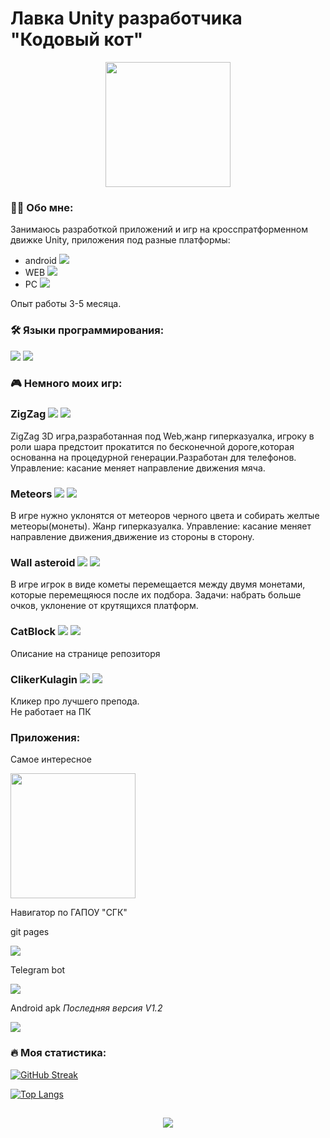 # Лавка Unity разработчика "Кодовый кот"

<div id = "header" align ="center">
    <div align="center">
        <img src ="https://gifs.obs.ru-moscow-1.hc.sbercloud.ru/5b57a13bdebdf22f13fdb5b64d657a304b2dc95b89bfdd4d3714bb3d951b3266.gif" height = "200"></img>
    </div>
</div>


### :man_technologist: Обо мне:
Занимаюсь разработкой приложений и игр на кросспратформенном движке Unity, приложения под разные платформы:
  * android ![](https://img.icons8.com/?size=15&id=P2AnGyiJxMpp&format=png&color=000000)
  * WEB ![](https://img.icons8.com/?size=15&id=uiRbRCzBslGS&format=png&color=000000)
  * PC ![](https://img.icons8.com/?size=15&id=omld7q4iT5H1&format=png&color=000000)


 Опыт работы 3-5 месяца.
  ### :hammer_and_wrench: Языки программирования:
  ![](https://img.icons8.com/?size=30&id=40669&format=png&color=000000)
  ![](https://img.icons8.com/?size=30&id=VLjW6zFrsq2F&format=png&color=000000)

### 🎮 Немного моих игр:

<div id = "Game">
    <h3> ZigZag
        <img src = "https://img.icons8.com/?size=15&id=FgyP7vkcljMa&format=png&color=000000"></amg>
        <a href = "https://thecodcat.github.io/WEBGiperZ/">
            <img src ="https://img.shields.io/badge/ZigZag-red?style=flat"></img>
        </a>
    </h3>
    <p>
        ZigZag 3D игра,разработанная под Web,жанр гиперказуалка, игроку в роли шара предстоит прокатится по бесконечной дороге,которая основанна на процедурной генерации.Разработан для телефонов.
        Управление: касание меняет направление движения мяча.
    </p>
    <h3> Meteors
        <img src = "https://img.icons8.com/?size=15&id=11894&format=png&color=000000"></amg>
         <a href = "https://thecodcat.github.io/WEBMeteor/">
            <img src ="https://img.shields.io/badge/Meteors-yellow?style=flat"></img>
        </a>
    </h3>
    <p>
        В игре нужно уклонятся от метеоров черного цвета и собирать желтые метеоры(монеты). Жанр гиперказуалка. Управление: касание меняет направление движения,движение из стороны в сторону.
    </p>
    <h3>
        Wall asteroid
        <img src = "https://img.icons8.com/?size=15&id=MP4mk-h7lyZW&format=png&color=000000"></img>
        <a href = "https://thecodcat.github.io/WEBKazual/">
            <img src ="https://img.shields.io/badge/Wall asteroid-black?style=flat"></img>
        </a>
    </h3>
    <p>
        В игре игрок в виде кометы перемещается между двумя монетами, которые перемещяюся после их подбора. Задачи: набрать больше очков, уклонение от крутящихся платформ.
    </p>
  <h3>
        CatBlock
        <img src = "https://img.icons8.com/?size=15&id=tgLepcPbp6mP&format=png&color=000000"></img>
        <a href = "https://github.com/TheCodCat/ArcanoidZOVSKG/releases/">
            <img src ="https://img.shields.io/badge/CatBlock-pink?style=flat"></img>
        </a>
    </h3>
    <p>
        Описание на странице репозиторя
    </p>
        <h3> ClikerKulagin
        <img src = "https://img.icons8.com/?size=15&id=FgyP7vkcljMa&format=png&color=000000"></amg>
        <a href = "https://thecodcat.github.io/WEBK/">
            <img src ="https://img.shields.io/badge/Cliker Kulagin-cyan?style=flat"></img>
        </a>
    </h3>
    <p>
       Кликер про лучшего препода.<br>
        Не работает на ПК
    </p>
</div>

<div>
    <h3>Приложения:</h3>
    <p>
        Самое интересное
    </p>
    <img src ="https://gifs.obs.ru-moscow-1.hc.sbercloud.ru/d7106f2cf63514cc10daaba79e2d4dbaed78073c15e8e8de6661eae90b0500a4.gif" height = "200"></img>
    <p>
        Навигатор по ГАПОУ "СГК"
    </p>
    <p>
        git pages
    </p>
    <a href = "https://thecodcat.github.io/WEBNav/">
        <img src = "https://img.shields.io/badge/Navigation-blue?style=flat&logo=github&logoColor=white"></amg>
    </a>
    <p>
        Telegram bot
    </p>
    <a href ="https://t.me/SGKNavigation_bot">
        <img src = "https://img.shields.io/badge/NavigationBot-blue?style=flat&logo=telegram&logoColor=white"></img>
    </a>
        <p>
        Android apk <i>Последняя версия V1.2</i>
    </p>
    <a href ="https://github.com/TheCodCat/SgkNavigaiton/releases/download/V3.0/sgkNavigation.apk">
        <img src = "https://img.shields.io/badge/NavigationApk-blue?style=flat&logo=telegram&logoColor=white"></img>
    </a>
</div>

### :fire: Моя статистика:
[![GitHub Streak](http://github-readme-streak-stats.herokuapp.com?user=TheCodCat&theme=dark&background=000000)](https://git.io/streak-stats)

[![Top Langs](https://github-readme-stats.vercel.app/api/top-langs/?username=TheCodCat&layout=compact&theme=vision-friendly-dark)](https://github.com/anuraghazra/github-readme-stats)

<footer>
    <div align = "center">
        <h2>
            <img src = "https://gifs.obs.ru-moscow-1.hc.sbercloud.ru/e44e210f8f8e214219d096cb65944ee247f69fde9db78d79af409dcd49ff910f.gif"></img>
        </h2>
    </div>
</footer>

